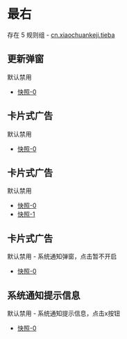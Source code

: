 # 最右

存在 5 规则组 - [cn.xiaochuankeji.tieba](/src/apps/cn.xiaochuankeji.tieba.ts)

## 更新弹窗

默认禁用

- [快照-0](https://i.gkd.li/import/12660882)

## 卡片式广告

默认禁用

- [快照-0](https://i.gkd.li/import/12660929)

## 卡片式广告

默认禁用

- [快照-0](https://i.gkd.li/import/12661011)
- [快照-1](https://i.gkd.li/import/12661028)

## 卡片式广告

默认禁用 - 系统通知弹窗，点击暂不开启

- [快照-0](https://i.gkd.li/import/12660823)

## 系统通知提示信息

默认禁用 - 系统通知提示信息，点击x按钮

- [快照-0](https://i.gkd.li/import/12660851)
